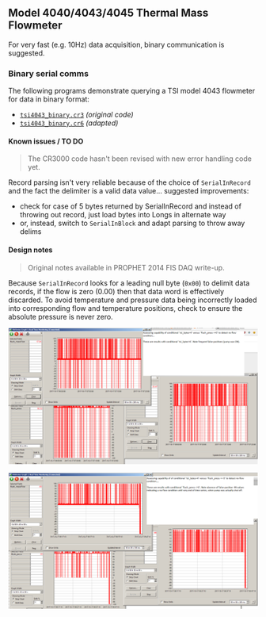 ## Model 4040/4043/4045 Thermal Mass Flowmeter

For very fast (e.g. 10Hz) data acquisition, binary communication is suggested.

### Binary serial comms

The following programs demonstrate querying a TSI model 4043 flowmeter for
data in binary format:

* [`tsi4043_binary.cr3`](tsi4043_binary.cr3) *(original code)*
* [`tsi4043_binary.cr6`](tsi4043_binary.cr6) *(adapted)*

#### Known issues / TO DO

> The CR3000 code hasn't been revised with new error handling code yet.

Record parsing isn't very reliable because of the choice of `SerialInRecord` and
the fact the delimiter is a valid data value... suggested improvements:

* check for case of 5 bytes returned by SerialInRecord and instead of throwing
  out record, just load bytes into Longs in alternate way
* or, instead, switch to `SerialInBlock` and adapt parsing to throw away delims


#### Design notes

> Original notes available in PROPHET 2014 FIS DAQ write-up.

Because `SerialInRecord` looks for a leading null byte (`0x00`) to delimit data
records, if the flow is zero (0.00) then that data word is effectively discarded.
To avoid temperature and pressure data being incorrectly loaded into corresponding
flow and temperature positions, check to ensure the absolute pressure is never
zero.

![Screenshot showing false positives](2017_12_13_12_18_29_Greenshot.png)

![Screenshot showing robust error detection](2017_12_13_11_41_49_Greenshot.png)

